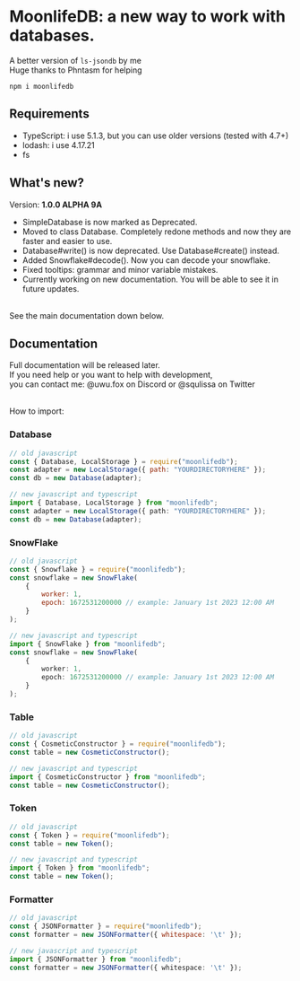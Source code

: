 # MoonlifeDB: a new way to work with databases.

A better version of `ls-jsondb` by me <br />
Huge thanks to Phntasm for helping <br />

```npm i moonlifedb```

## Requirements

+ TypeScript: i use 5.1.3, but you can use older versions (tested with 4.7+) <br />
+ lodash: i use 4.17.21 <br />
+ fs <br />

## What's new?

Version: **1.0.0 ALPHA 9A** <br />
+ SimpleDatabase is now marked as Deprecated.<br />
+ Moved to class Database. Completely redone methods and now they are faster and easier to use.<br />
+ Database#write() is now deprecated. Use Database#create() instead.<br />
+ Added Snowflake#decode(). Now you can decode your snowflake.<br />
+ Fixed tooltips: grammar and minor variable mistakes.<br />
+ Currently working on new documentation. You will be able to see it in future updates.<br /><br />

See the main documentation down below. <br />

## Documentation

Full documentation will be released later. <br />
If you need help or you want to help with development,<br />
you can contact me: @uwu.fox on Discord or @squlissa on Twitter<br /> <br />

How to import: <br />

### Database

```js
// old javascript
const { Database, LocalStorage } = require("moonlifedb");
const adapter = new LocalStorage({ path: "YOURDIRECTORYHERE" });
const db = new Database(adapter);
```

```ts
// new javascript and typescript
import { Database, LocalStorage } from "moonlifedb";
const adapter = new LocalStorage({ path: "YOURDIRECTORYHERE" });
const db = new Database(adapter);
```

### SnowFlake

```js
// old javascript
const { Snowflake } = require("moonlifedb");
const snowflake = new SnowFlake(
    {
        worker: 1,
        epoch: 1672531200000 // example: January 1st 2023 12:00 AM
    }
);
```

```ts
// new javascript and typescript
import { SnowFlake } from "moonlifedb";
const snowflake = new SnowFlake(
    {
        worker: 1,
        epoch: 1672531200000 // example: January 1st 2023 12:00 AM
    }
);
```

### Table

```js
// old javascript
const { CosmeticConstructor } = require("moonlifedb");
const table = new CosmeticConstructor();
```

```ts
// new javascript and typescript
import { CosmeticConstructor } from "moonlifedb";
const table = new CosmeticConstructor();
```

### Token

```js
// old javascript
const { Token } = require("moonlifedb");
const table = new Token();
```

```ts
// new javascript and typescript
import { Token } from "moonlifedb";
const table = new Token();
```

### Formatter

```js
// old javascript
const { JSONFormatter } = require("moonlifedb");
const formatter = new JSONFormatter({ whitespace: '\t' });
```

```ts
// new javascript and typescript
import { JSONFormatter } from "moonlifedb";
const formatter = new JSONFormatter({ whitespace: '\t' });
```
